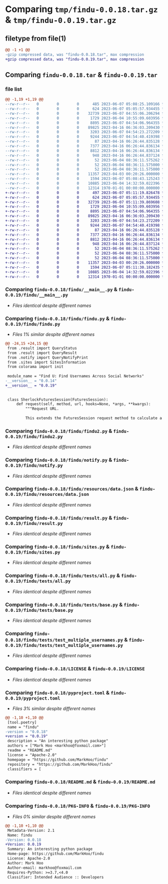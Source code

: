 # Comparing `tmp/findu-0.0.18.tar.gz` & `tmp/findu-0.0.19.tar.gz`

## filetype from file(1)

```diff
@@ -1 +1 @@
-gzip compressed data, was "findu-0.0.18.tar", max compression
+gzip compressed data, was "findu-0.0.19.tar", max compression
```

## Comparing `findu-0.0.18.tar` & `findu-0.0.19.tar`

### file list

```diff
@@ -1,19 +1,19 @@
--rw-r--r--   0        0        0      485 2023-06-07 05:08:25.109166 findu-0.0.18/findu/__init__.py
--rw-r--r--   0        0        0      624 2023-06-07 05:05:57.934455 findu-0.0.18/findu/__main__.py
--rw-r--r--   0        0        0    32739 2023-06-07 04:55:06.206294 findu-0.0.18/findu/findu.py
--rw-r--r--   0        0        0     1729 2023-06-04 10:55:09.603956 findu-0.0.18/findu/findu2.py
--rw-r--r--   0        0        0     8895 2023-06-07 04:54:06.964355 findu-0.0.18/findu/notify.py
--rw-r--r--   0        0        0    89825 2023-04-16 06:36:03.209430 findu-0.0.18/findu/resources/data.json
--rw-r--r--   0        0        0     3203 2023-06-07 04:54:23.272209 findu-0.0.18/findu/result.py
--rw-r--r--   0        0        0     9244 2023-06-07 04:54:40.419398 findu-0.0.18/findu/sites.py
--rw-r--r--   0        0        0       87 2023-04-16 06:26:44.835128 findu-0.0.18/findu/tests/__init__.py
--rw-r--r--   0        0        0     7377 2023-04-16 06:26:44.836134 findu-0.0.18/findu/tests/all.py
--rw-r--r--   0        0        0     8812 2023-04-16 06:26:44.836134 findu-0.0.18/findu/tests/base.py
--rw-r--r--   0        0        0      948 2023-04-16 06:26:44.837124 findu-0.0.18/findu/tests/test_multiple_usernames.py
--rw-r--r--   0        0        0       52 2023-06-04 08:36:11.575262 findu-0.0.18/findu/translations/en_US/LC_MESSAGES/messages.po
--rw-r--r--   0        0        0       52 2023-06-04 08:36:11.575000 findu-0.0.18/findu/translations/fr_FR/LC_MESSAGES/messages.po
--rw-r--r--   0        0        0       52 2023-06-04 08:36:11.575000 findu-0.0.18/findu/translations/zh_CN/LC_MESSAGES/messages.po
--rw-r--r--   0        0        0    11357 2023-04-03 00:20:26.000000 findu-0.0.18/LICENSE
--rw-r--r--   0        0        0     1594 2023-06-07 05:08:43.125243 findu-0.0.18/pyproject.toml
--rw-r--r--   0        0        0    10885 2023-06-04 14:32:59.022396 findu-0.0.18/README.md
--rw-r--r--   0        0        0    12314 1970-01-01 00:00:00.000000 findu-0.0.18/PKG-INFO
+-rw-r--r--   0        0        0      497 2023-06-07 05:11:19.826478 findu-0.0.19/findu/__init__.py
+-rw-r--r--   0        0        0      624 2023-06-07 05:05:57.934455 findu-0.0.19/findu/__main__.py
+-rw-r--r--   0        0        0    32739 2023-06-07 05:11:39.869608 findu-0.0.19/findu/findu.py
+-rw-r--r--   0        0        0     1729 2023-06-04 10:55:09.603956 findu-0.0.19/findu/findu2.py
+-rw-r--r--   0        0        0     8895 2023-06-07 04:54:06.964355 findu-0.0.19/findu/notify.py
+-rw-r--r--   0        0        0    89825 2023-04-16 06:36:03.209430 findu-0.0.19/findu/resources/data.json
+-rw-r--r--   0        0        0     3203 2023-06-07 04:54:23.272209 findu-0.0.19/findu/result.py
+-rw-r--r--   0        0        0     9244 2023-06-07 04:54:40.419398 findu-0.0.19/findu/sites.py
+-rw-r--r--   0        0        0       87 2023-04-16 06:26:44.835128 findu-0.0.19/findu/tests/__init__.py
+-rw-r--r--   0        0        0     7377 2023-04-16 06:26:44.836134 findu-0.0.19/findu/tests/all.py
+-rw-r--r--   0        0        0     8812 2023-04-16 06:26:44.836134 findu-0.0.19/findu/tests/base.py
+-rw-r--r--   0        0        0      948 2023-04-16 06:26:44.837124 findu-0.0.19/findu/tests/test_multiple_usernames.py
+-rw-r--r--   0        0        0       52 2023-06-04 08:36:11.575262 findu-0.0.19/findu/translations/en_US/LC_MESSAGES/messages.po
+-rw-r--r--   0        0        0       52 2023-06-04 08:36:11.575000 findu-0.0.19/findu/translations/fr_FR/LC_MESSAGES/messages.po
+-rw-r--r--   0        0        0       52 2023-06-04 08:36:11.575000 findu-0.0.19/findu/translations/zh_CN/LC_MESSAGES/messages.po
+-rw-r--r--   0        0        0    11357 2023-04-03 00:20:26.000000 findu-0.0.19/LICENSE
+-rw-r--r--   0        0        0     1594 2023-06-07 05:11:30.182435 findu-0.0.19/pyproject.toml
+-rw-r--r--   0        0        0    10885 2023-06-04 14:32:59.022396 findu-0.0.19/README.md
+-rw-r--r--   0        0        0    12314 1970-01-01 00:00:00.000000 findu-0.0.19/PKG-INFO
```

### Comparing `findu-0.0.18/findu/__main__.py` & `findu-0.0.19/findu/__main__.py`

 * *Files identical despite different names*

### Comparing `findu-0.0.18/findu/findu.py` & `findu-0.0.19/findu/findu.py`

 * *Files 1% similar despite different names*

```diff
@@ -24,15 +24,15 @@
 from .result import QueryStatus
 from .result import QueryResult
 from .notify import QueryNotifyPrint
 from .sites import SitesInformation
 from colorama import init
 
 module_name = "Find U: Find Usernames Across Social Networks"
-__version__ = "0.0.14"
+__version__ = "0.0.19"
 
 
 class SherlockFuturesSession(FuturesSession):
     def request(self, method, url, hooks=None, *args, **kwargs):
         """Request URL.
 
         This extends the FuturesSession request method to calculate a response
```

### Comparing `findu-0.0.18/findu/findu2.py` & `findu-0.0.19/findu/findu2.py`

 * *Files identical despite different names*

### Comparing `findu-0.0.18/findu/notify.py` & `findu-0.0.19/findu/notify.py`

 * *Files identical despite different names*

### Comparing `findu-0.0.18/findu/resources/data.json` & `findu-0.0.19/findu/resources/data.json`

 * *Files identical despite different names*

### Comparing `findu-0.0.18/findu/result.py` & `findu-0.0.19/findu/result.py`

 * *Files identical despite different names*

### Comparing `findu-0.0.18/findu/sites.py` & `findu-0.0.19/findu/sites.py`

 * *Files identical despite different names*

### Comparing `findu-0.0.18/findu/tests/all.py` & `findu-0.0.19/findu/tests/all.py`

 * *Files identical despite different names*

### Comparing `findu-0.0.18/findu/tests/base.py` & `findu-0.0.19/findu/tests/base.py`

 * *Files identical despite different names*

### Comparing `findu-0.0.18/findu/tests/test_multiple_usernames.py` & `findu-0.0.19/findu/tests/test_multiple_usernames.py`

 * *Files identical despite different names*

### Comparing `findu-0.0.18/LICENSE` & `findu-0.0.19/LICENSE`

 * *Files identical despite different names*

### Comparing `findu-0.0.18/pyproject.toml` & `findu-0.0.19/pyproject.toml`

 * *Files 3% similar despite different names*

```diff
@@ -1,10 +1,10 @@
 [tool.poetry]
 name = "findu"
-version = "0.0.18"
+version = "0.0.19"
 description = "An interesting python package"
 authors = ["Mark Hoo <markhoo@foxmail.com>"]
 readme = "README.md"
 license = "Apache-2.0"
 homepage = "https://github.com/MarkHoo/findu"
 repository = "https://github.com/MarkHoo/findu"
 classifiers = [
```

### Comparing `findu-0.0.18/README.md` & `findu-0.0.19/README.md`

 * *Files identical despite different names*

### Comparing `findu-0.0.18/PKG-INFO` & `findu-0.0.19/PKG-INFO`

 * *Files 0% similar despite different names*

```diff
@@ -1,10 +1,10 @@
 Metadata-Version: 2.1
 Name: findu
-Version: 0.0.18
+Version: 0.0.19
 Summary: An interesting python package
 Home-page: https://github.com/MarkHoo/findu
 License: Apache-2.0
 Author: Mark Hoo
 Author-email: markhoo@foxmail.com
 Requires-Python: >=3.7,<4.0
 Classifier: Intended Audience :: Developers
```


